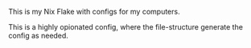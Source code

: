 This is my Nix Flake with configs for my computers.

This is a highly opionated config, where the file-structure generate the config as needed.
